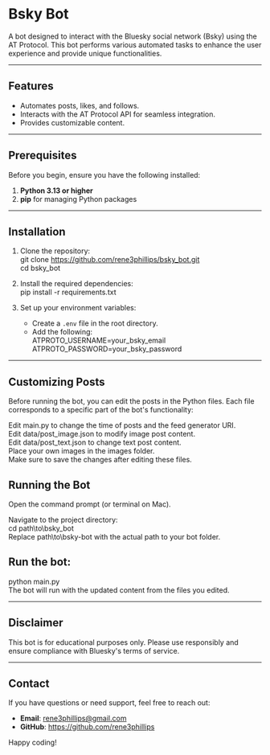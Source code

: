 # Bsky Bot

A bot designed to interact with the Bluesky social network (Bsky) using the AT Protocol. This bot performs various automated tasks to enhance the user experience and provide unique functionalities.

---

## Features
- Automates posts, likes, and follows.  
- Interacts with the AT Protocol API for seamless integration.  
- Provides customizable content.  
  
---

## Prerequisites

Before you begin, ensure you have the following installed:  

1. **Python 3.13 or higher**  
2. **pip** for managing Python packages  

---

## Installation

1. Clone the repository:  
   git clone https://github.com/rene3phillips/bsky_bot.git  
   cd bsky_bot  

2. Install the required dependencies:  
   pip install -r requirements.txt  

3. Set up your environment variables:  
   - Create a `.env` file in the root directory.  
   - Add the following:  
     ATPROTO_USERNAME=your_bsky_email  
     ATPROTO_PASSWORD=your_bsky_password  
---

## Customizing Posts
Before running the bot, you can edit the posts in the Python files. Each file corresponds to a specific part of the bot's functionality:  

Edit main.py to change the time of posts and the feed generator URI.    
Edit data/post_image.json to modify image post content.  
Edit data/post_text.json to change text post content.  
Place your own images in the images folder.  
Make sure to save the changes after editing these files.

## Running the Bot
Open the command prompt (or terminal on Mac).  

Navigate to the project directory:  
cd path\to\bsky_bot  
Replace path\to\bsky-bot with the actual path to your bot folder.  

## Run the bot:  
python main.py  
The bot will run with the updated content from the files you edited.  

---

## Disclaimer

This bot is for educational purposes only. Please use responsibly and ensure compliance with Bluesky's terms of service.

---

## Contact

If you have questions or need support, feel free to reach out:

- **Email**: rene3phillips@gmail.com
- **GitHub**: https://github.com/rene3phillips

Happy coding!

